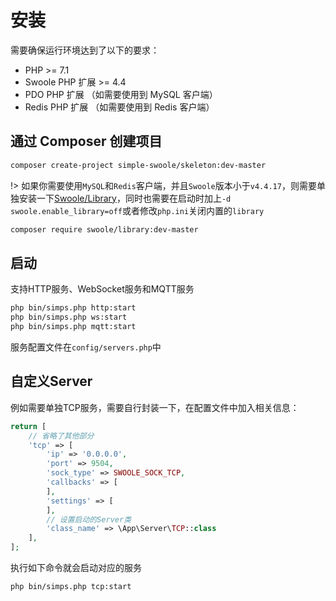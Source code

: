 # 安装

需要确保运行环境达到了以下的要求：

* PHP >= 7.1
* Swoole PHP 扩展 >= 4.4
* PDO PHP 扩展 （如需要使用到 MySQL 客户端）
* Redis PHP 扩展 （如需要使用到 Redis 客户端）

## 通过 Composer 创建项目

```bash
composer create-project simple-swoole/skeleton:dev-master
```

!> 如果你需要使用`MySQL`和`Redis`客户端，并且`Swoole`版本小于`v4.4.17`，则需要单独安装一下[Swoole/Library](https://github.com/swoole/library)，同时也需要在启动时加上`-d swoole.enable_library=off`或者修改`php.ini`关闭内置的`library`

```bash
composer require swoole/library:dev-master
```

## 启动

支持HTTP服务、WebSocket服务和MQTT服务

```bash
php bin/simps.php http:start
php bin/simps.php ws:start
php bin/simps.php mqtt:start
```

服务配置文件在`config/servers.php`中

## 自定义Server

例如需要单独TCP服务，需要自行封装一下，在配置文件中加入相关信息：

```php
return [
    // 省略了其他部分
    'tcp' => [
        'ip' => '0.0.0.0',
        'port' => 9504,
        'sock_type' => SWOOLE_SOCK_TCP,
        'callbacks' => [
        ],
        'settings' => [
        ],
        // 设置启动的Server类
        'class_name' => \App\Server\TCP::class
    ],
];
```

执行如下命令就会启动对应的服务

```shell
php bin/simps.php tcp:start
```